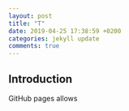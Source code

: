 ```yaml
---
layout: post
title: "T"
date: 2019-04-25 17:38:59 +0200
categories: jekyll update
comments: true
---
```




## Introduction

GitHub pages allows
